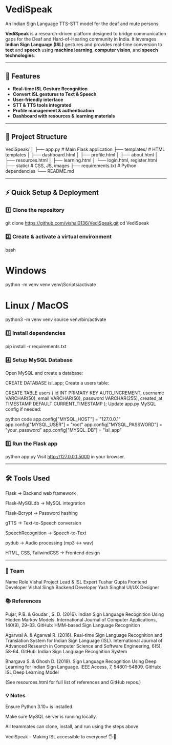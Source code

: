 # VediSpeak
An Indian Sign Language TTS-STT model for the deaf and mute persons

**VediSpeak** is a research-driven platform designed to bridge communication gaps for the Deaf and Hard-of-Hearing community in India. It leverages **Indian Sign Language (ISL)** gestures and provides real-time conversion to **text** and **speech** using **machine learning**, **computer vision**, and **speech technologies**.

---

## 🌟 Features

- **Real-time ISL Gesture Recognition**
- **Convert ISL gestures to Text & Speech**
- **User-friendly interface**
- **STT & TTS tools integrated**
- **Profile management & authentication**
- **Dashboard with resources & learning materials**

---

## 📂 Project Structure

VediSpeak/
│
├── app.py # Main Flask application
├── templates/ # HTML templates
│ ├── dashboard.html
│ ├── profile.html
│ ├── about.html
│ ├── resources.html
│ ├── learning.html
│ └── login.html, register.html
├── static/ # CSS, JS, images
├── requirements.txt # Python dependencies
└── README.md

---

## ⚡ Quick Setup & Deployment

### 1️⃣ Clone the repository
git clone https://github.com/vishal0136/VediSpeak.git
cd VediSpeak
### 2️⃣ Create & activate a virtual environment
bash
# Windows
python -m venv venv
venv\Scripts\activate

# Linux / MacOS
python3 -m venv venv
source venv/bin/activate

### 3️⃣ Install dependencies

pip install -r requirements.txt

### 4️⃣ Setup MySQL Database

Open MySQL and create a database:

CREATE DATABASE isl_app;
Create a users table:

CREATE TABLE users (
    id INT PRIMARY KEY AUTO_INCREMENT,
    username VARCHAR(50),
    email VARCHAR(50),
    password VARCHAR(255),
    created_at TIMESTAMP DEFAULT CURRENT_TIMESTAMP
);
Update app.py MySQL config if needed:

python code
app.config["MYSQL_HOST"] = "127.0.0.1"
app.config["MYSQL_USER"] = "root"
app.config["MYSQL_PASSWORD"] = "your_password"
app.config["MYSQL_DB"] = "isl_app"

### 5️⃣ Run the Flask app
python app.py
Visit http://127.0.0.1:5000 in your browser.

---

## 🛠️ Tools Used
Flask → Backend web framework

Flask-MySQLdb → MySQL integration

Flask-Bcrypt → Password hashing

gTTS → Text-to-Speech conversion

SpeechRecognition → Speech-to-Text

pydub → Audio processing (mp3 ↔ wav)

HTML, CSS, TailwindCSS → Frontend design

---

### 👥 Team
Name	Role
Vishal 	Project Lead & ISL Expert
Tushar Gupta	Frontend Developer
Vishal Singh	Backend Developer
Yash Singhal	UI/UX Designer

### 📚 References
Pujar, P.B. & Goudar , S. D. (2016). Indian Sign Language Recognition Using Hidden Markov Models. International Journal of Computer Applications, 140(9), 29–33.
GitHub: HMM-based Sign Language Recognition

Agarwal A. & Agarwal R. (2016). Real-time Sign Language Recognition and Translation System for Indian Sign Language (ISL). International Journal of Advanced Research in Computer Science and Software Engineering, 6(5), 58-64.
GitHub: Indian Sign Language Recognition System

Bhargava S. & Ghosh D. (2019). Sign Language Recognition Using Deep Learning for Indian Sign Language. IEEE Access, 7, 54801–54809.
GitHub: ISL Deep Learning Model

(See resources.html for full list of references and GitHub repos.)

### 💡 Notes
Ensure Python 3.10+ is installed.

Make sure MySQL server is running locally.

All teammates can clone, install, and run using the steps above.

VediSpeak - Making ISL accessible to everyone! 🖐️💬
 
